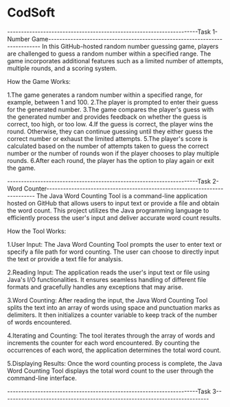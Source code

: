 # CodSoft

---------------------------------------------------------------------Task 1-Number Game---------------------------------------------------------------------------
In this GitHub-hosted random number guessing game, players are challenged to guess a random number within a specified range. The game incorporates additional features such as a limited number of attempts, multiple rounds, and a scoring system.

How the Game Works:

1.The game generates a random number within a specified range, for example, between 1 and 100.
2.The player is prompted to enter their guess for the generated number.
3.The game compares the player's guess with the generated number and provides feedback on whether the guess is correct, too high, or too low.
4.If the guess is correct, the player wins the round. Otherwise, they can continue guessing until they either guess the correct number or exhaust the limited attempts.
5.The player's score is calculated based on the number of attempts taken to guess the correct number or the number of rounds won if the player chooses to play multiple rounds.
6.After each round, the player has the option to play again or exit the game.


---------------------------------------------------------------------Task 2-Word Counter--------------------------------------------------------------------------
The Java Word Counting Tool is a command-line application hosted on GitHub that allows users to input text or provide a file and obtain the word count. This project utilizes the Java programming language to efficiently process the user's input and deliver accurate word count results.

How the Tool Works:

1.User Input: The Java Word Counting Tool prompts the user to enter text or specify a file path for word counting. The user can choose to directly input the text or provide a text file for analysis.

2.Reading Input: The application reads the user's input text or file using Java's I/O functionalities. It ensures seamless handling of different file formats and gracefully handles any exceptions that may arise.

3.Word Counting: After reading the input, the Java Word Counting Tool splits the text into an array of words using space and punctuation marks as delimiters. It then initializes a counter variable to keep track of the number of words encountered.

4.Iterating and Counting: The tool iterates through the array of words and increments the counter for each word encountered. By counting the occurrences of each word, the application determines the total word count.

5.Displaying Results: Once the word counting process is complete, the Java Word Counting Tool displays the total word count to the user through the command-line interface.


---------------------------------------------------------------------Task 3---------------------------------------------------------------------------
